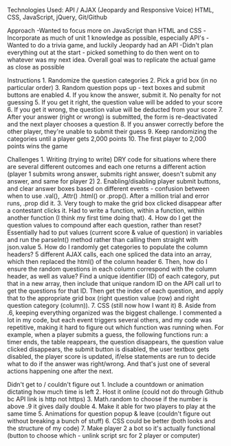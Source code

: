 Technologies Used:
	API / AJAX (Jeopardy and Responsive Voice)
	HTML, CSS, JavaScript, jQuery, Git/Github

Approach
	-Wanted to focus more on JavaScript than HTML and CSS
	-Incorporate as much of unit 1 knowledge as possible, especially API's
	-Wanted to do a trivia game, and luckily Jeopardy had an API
	-Didn't plan everything out at the start - picked something to do then went on to whatever was my next idea. Overall goal was to replicate the actual game as close as possible

Instructions
	1. Randomize the question categories
	2. Pick a grid box (in no particular order)
	3. Random question pops up - text boxes and submit buttons are enabled
	4. If you know the answer, submit it. No penalty for not guessing
	5. If you get it right, the question value will be added to your score
	6. If you get it wrong, the question value will be deducted from your score
	7. After your answer (right or wrong) is submitted, the form is re-deactivated and the next player chooses a question
	8. If you answer correctly before the other player, they're unable to submit their guess
	9. Keep randomizing the categories until a player gets 2,000 points
	10. The first player to 2,000 points wins the game


Challenges
	1. Writing (trying to write) DRY code for situations where there are several different outcomes and each one returns a different action (player 1 submits wrong answer, submits right answer, doesn't submit any answer, and same for player 2)
	2. Enabling/disabling player submit buttons, and clear answer boxes based on different events - confusion between when to use .val(), .Attr() .html() or .prop(). After a million trial and error runs, .prop did it.
	3. Very tough to make the grid box clicked disappear after a contestant clicks it. Had to write a function, within a function, within another function (I think my first time doing that).
	4. How do I get the question values to compound after each question, rather than reset? Essentially had to put values (current score & value of question) in variables and run the parseInt() method rather than calling them straight with json.value
	5. How do I randomly get categories to populate the column headers? 5 different AJAX calls, each one spliced the data into an array, which then replaced the html() of the column header
	6. Then, how do I ensure the random questions in each column correspond with the column header, as well as value? Find a unique identifier (ID) of each category, put that in a new array, then include that unique random ID on the API call url to get the questions for that ID. Then get the index of each question, and apply that to the appropriate grid box (right question value (row) and right question category (column)).
	7. CSS (still now how I want it)
	8. Aside from .6, keeping everything organized was the biggest challenge. I commented a lot in my code, but each event triggers several others, and my code was repetitive, making it hard to figure out which function was running when. For example, when a player submits a guess, the following functions run: a timer ends, the table reappears, the question disappears, the question value clicked disappears, the submit button is disabled, the user textbox gets disabled, the player score is updated, if/else statements are run to decide what to do if the answer was right/wrong. And that's just one of several actions happening one after the next.


Didn't get to / couldn't figure out
	1. Include a countdown or animation dictating how much time is left
	2. Host it online (could not do through Github bc API link is http not https)
	3. Math.random to choose if the number is above .9 it gives daily double
	4. Make it able for two players to play at the same time
	5. Animations for question popup & leave (couldn't figure out without breaking a bunch of stuff)
	6. CSS could be better (both looks and the structure of my code)
	7. Make player 2 a bot so it's actually functional (button to choose which - unlink script src for 2 player or computer)
